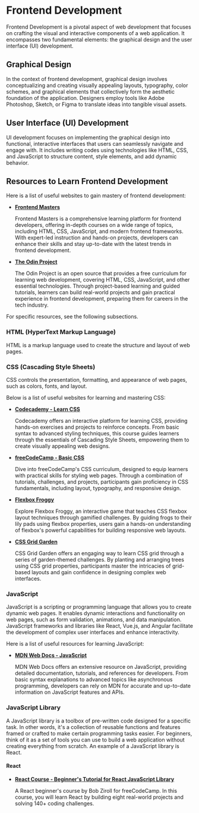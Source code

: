 # Frontend Development

Frontend Development is a pivotal aspect of web development that focuses on crafting the visual and interactive components of a web application. It encompasses two fundamental elements: the graphical design and the user interface (UI) development.

## Graphical Design

In the context of frontend development, graphical design involves conceptualizing and creating visually appealing layouts, typography, color schemes, and graphical elements that collectively form the aesthetic foundation of the application. Designers employ tools like Adobe Photoshop, Sketch, or Figma to translate ideas into tangible visual assets.

## User Interface (UI) Development

UI development focuses on implementing the graphical design into functional, interactive interfaces that users can seamlessly navigate and engage with. It includes writing codes using technologies like HTML, CSS, and JavaScript to structure content, style elements, and add dynamic behavior.

## Resources to Learn Frontend Development

Here is a list of useful websites to gain mastery of frontend development:

- **[Frontend Masters](https://frontendmasters.com/)**

  Frontend Masters is a comprehensive learning platform for frontend developers, offering in-depth courses on a wide range of topics, including HTML, CSS, JavaScript, and modern frontend frameworks. With expert-led instruction and hands-on projects, developers can enhance their skills and stay up-to-date with the latest trends in frontend development.

- **[The Odin Project](https://www.theodinproject.com/)**

  The Odin Project is an open source that provides a free curriculum for learning web development, covering HTML, CSS, JavaScript, and other essential technologies. Through project-based learning and guided tutorials, learners can build real-world projects and gain practical experience in frontend development, preparing them for careers in the tech industry.

For specific resources, see the following subsections.

### HTML (HyperText Markup Language)

HTML is a markup language used to create the structure and layout of web pages.

### CSS (Cascading Style Sheets)

CSS controls the presentation, formatting, and appearance of web pages, such as colors, fonts, and layout.

Below is a list of useful websites for learning and mastering CSS:

- **[Codecademy - Learn CSS](https://www.codecademy.com/learn/learn-css)**

  Codecademy offers an interactive platform for learning CSS, providing hands-on exercises and projects to reinforce concepts. From basic syntax to advanced styling techniques, this course guides learners through the essentials of Cascading Style Sheets, empowering them to create visually appealing web designs.

- **[freeCodeCamp - Basic CSS](https://www.freecodecamp.org/learn/responsive-web-design/basic-css/)**

  Dive into freeCodeCamp's CSS curriculum, designed to equip learners with practical skills for styling web pages. Through a combination of tutorials, challenges, and projects, participants gain proficiency in CSS fundamentals, including layout, typography, and responsive design.

- **[Flexbox Froggy](https://flexboxfroggy.com/)**

  Explore Flexbox Froggy, an interactive game that teaches CSS flexbox layout techniques through gamified challenges. By guiding frogs to their lily pads using flexbox properties, users gain a hands-on understanding of flexbox's powerful capabilities for building responsive web layouts.

- **[CSS Grid Garden](https://cssgridgarden.com/)**

  CSS Grid Garden offers an engaging way to learn CSS grid through a series of garden-themed challenges. By planting and arranging trees using CSS grid properties, participants master the intricacies of grid-based layouts and gain confidence in designing complex web interfaces.

### JavaScript

JavaScript is a scripting or programming language that allows you to create dynamic web pages. It enables dynamic interactions and functionality on web pages, such as form validation, animations, and data manipulation. JavaScript frameworks and libraries like React, Vue.js, and Angular facilitate the development of complex user interfaces and enhance interactivity.

Here is a list of useful resources for learning JavaScript:

- **[MDN Web Docs - JavaScript](https://developer.mozilla.org/en-US/docs/Web/JavaScript)**

  MDN Web Docs offers an extensive resource on JavaScript, providing detailed documentation, tutorials, and references for developers. From basic syntax explanations to advanced topics like asynchronous programming, developers can rely on MDN for accurate and up-to-date information on JavaScript features and APIs.

### JavaScript Library

A JavaScript library is a toolbox of pre-written code designed for a specific task. In other words, it's a collection of reusable functions and features framed or crafted to make certain programming tasks easier. For beginners, think of it as a set of tools you can use to build a web application without creating everything from scratch. An example of a JavaScript library is React.

#### React

- **[React Course - Beginner's Tutorial for React JavaScript Library](https://www.youtube.com/watch?v=bMknfKXIFA8&t=853s)**

  A React beginner's course by Bob Ziroll for freeCodeCamp. In this course, you will learn React by building eight real-world projects and solving 140+ coding challenges.
